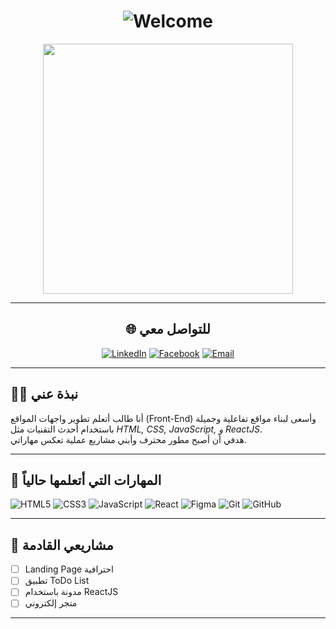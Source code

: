 <div align="center">

# ![Welcome](https://readme-typing-svg.herokuapp.com?font=Fira+Code&size=30&duration=3000&pause=800&color=00C2FF&center=true&vCenter=true&width=500&lines=👋+Hi%2C+I'm+Ali+Yaser;Front-End+Developer+In+Training;Welcome+To+My+GitHub!)

<img src="https://media.giphy.com/media/qgQUggAC3Pfv687qPC/giphy.gif" width="400" />

---

## 🌐 للتواصل معي

[![LinkedIn](https://img.icons8.com/fluency/48/linkedin.png)](https://www.linkedin.com/in/%D8%B9%D9%84%D9%8A-%D9%8A%D8%A7%D8%B3%D8%B1-24a4a5336?utm_source=share&utm_campaign=share_via&utm_content=profile&utm_medium=android_app)
[![Facebook](https://img.icons8.com/fluency/48/facebook-new.png)](https://www.facebook.com/share/1CpYTbDEqE/)
[![Email](https://img.icons8.com/fluency/48/gmail-new.png)](mailto:taywanly939@gmail.com)

</div>

---

## 🧑‍💻 نبذة عني
أنا طالب أتعلم تطوير واجهات المواقع (Front-End) وأسعى لبناء مواقع تفاعلية وجميلة باستخدام أحدث التقنيات مثل *HTML, CSS, JavaScript, و ReactJS*.  
هدفي أن أصبح مطور محترف وأبني مشاريع عملية تعكس مهاراتي.

---

## 🚀 المهارات التي أتعلمها حالياً
![HTML5](https://img.icons8.com/color/48/html-5--v1.png)
![CSS3](https://img.icons8.com/color/48/css3.png)
![JavaScript](https://img.icons8.com/color/48/javascript--v1.png)
![React](https://img.icons8.com/color/48/react-native.png)
![Figma](https://img.icons8.com/color/48/figma--v1.png)
![Git](https://img.icons8.com/color/48/git.png)
![GitHub](https://img.icons8.com/ios-glyphs/48/github.png)

---

## 📂 مشاريعي القادمة
- [ ] Landing Page احترافية
- [ ] تطبيق ToDo List
- [ ] مدونة باستخدام ReactJS
- [ ] متجر إلكتروني

---
